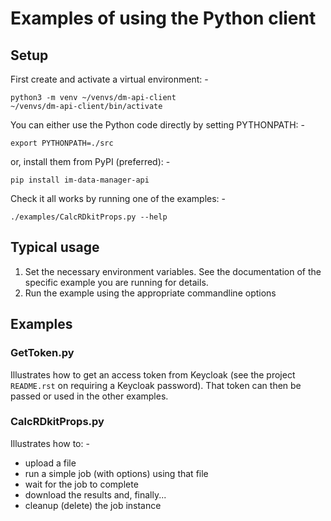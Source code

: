 # Examples of using the Python client

## Setup

First create and activate a virtual environment: -

    python3 -m venv ~/venvs/dm-api-client
    ~/venvs/dm-api-client/bin/activate

You can either use the Python code directly by setting PYTHONPATH: -

    export PYTHONPATH=./src

or, install them from PyPI (preferred): -

    pip install im-data-manager-api

Check it all works by running one of the examples: -

    ./examples/CalcRDkitProps.py --help

## Typical usage

1. Set the necessary environment variables.
   See the documentation of the specific example you are running for details.
2. Run the example using the appropriate commandline options

## Examples

### GetToken.py
Illustrates how to get an access token from Keycloak
(see the project `README.rst` on requiring a Keycloak password).
That token can then be passed or used in the other examples.

### CalcRDkitProps.py
Illustrates how to: -

- upload a file
- run a simple job (with options) using that file
- wait for the job to complete
- download the results and, finally...
- cleanup (delete) the job instance
